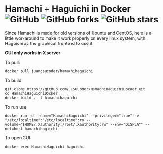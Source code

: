 # Hamachi + Haguichi in Docker ![GitHub](https://img.shields.io/github/license/JCSUCoder/HamachiHaguichiDocker) ![GitHub forks](https://img.shields.io/github/forks/JCSUCoder/HamachiHaguichiDocker?style=social) ![GitHub stars](https://img.shields.io/github/stars/JCSUCoder/HamachiHaguichiDocker?style=social) 
Since Hamachi is made for old versions of Ubuntu and CentOS, here is a little workaround to make it work properly on every linux system, with Haguichi as the graphical frontend to use it.

**GUI only works in X server**

To pull:
```shell
docker pull juancsucoder/hamachihaguichi
```

To build:

```shell
git clone https://github.com/JCSUCoder/HamachiHaguichiDocker.git
cd HamachiHaguichiDocker
docker build . -t hamachihaguichi
```

To run use:

```shell
docker run -d --name="HamachiHaguichi" --privileged="true" -v "/etc/localtime":"/etc/localtime":ro --volume="$HOME/.Xauthority:/root/.Xauthority:rw" --env="DISPLAY" --net=host hamachihaguichi
```

To open GUI:

```shell
docker exec HamachiHaguichi haguichi
```

